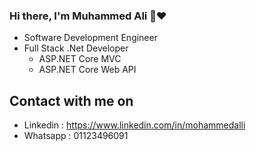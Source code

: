 ### Hi there, I'm Muhammed Ali 👋❤️

-  Software Development Engineer
-  Full Stack .Net Developer
    - ASP.NET Core MVC
    - ASP.NET Core Web API
  
## Contact with me on
-  Linkedin : https://www.linkedin.com/in/mohammedalli
-  Whatsapp : 01123496091

